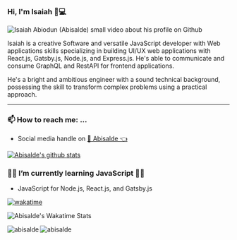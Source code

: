 ### Hi, I'm Isaiah 🌻💻

<img src="https://res.cloudinary.com/abisalde/image/upload/c_scale,h_311,w_816/v1616039512/Abisalde_github.gif" alt="Isaiah Abiodun (Abisalde) small video about his profile on Github">

Isaiah is a creative Software and versatile JavaScript developer with Web applications skills specializing in building UI/UX web applications with React.js, Gatsby.js, Node.js, and Express.js. He's able to communicate and consume GraphQL and RestAPI for frontend applications.

He's a bright and ambitious engineer with a sound technical background, possessing the skill to transform complex problems using a practical approach.
<hr>

### 📫 How to reach me: ...
- Social media handle on <a href="https://twitter.com/abisalde">🔔  Abisalde   👈</a>


[![Abisalde's github stats](https://github-readme-stats.vercel.app/api?username=abisalde)](https://github.com/abisalde/github-readme-stats)

### 👨‍💻️ I’m currently learning JavaScript 👨‍💻️
- JavaScript for Node.js, React.js, and Gatsby.js



<!--
**abisalde/Abisalde** is a ✨ _special_ ✨ repository because its `README.md` (this file) appears on your GitHub profile.

Here are some ideas to get you started:

- 🔭 I’m currently working on data engineering
- 🌱 I’m currently learning python
- 👯 I’m looking to collaborate with open source community
- 🤔 I’m looking for help with ...
- 💬 Ask me about ...
- 📫 How to reach me: ...
- 😄 Pronouns: ...
- ⚡ Fun fact: ...
-->

[![wakatime](https://wakatime.com/badge/user/c653b176-eb2d-4826-9bd4-2cb06d718fb2.svg)](https://wakatime.com/@c653b176-eb2d-4826-9bd4-2cb06d718fb2)

![Abisalde's Wakatime Stats](https://github-readme-stats.vercel.app/api/wakatime?username=abisalde&show_icons=true&theme=solarized-light)

<p><img align="left" src="https://github-readme-stats.vercel.app/api/top-langs?username=abisalde&show_icons=true&locale=en&layout=compact" alt="abisalde" /></p>

<p><img align="center" src="https://github-readme-streak-stats.herokuapp.com/?user=abisalde&" alt="abisalde" /></p>
